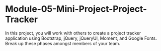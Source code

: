 # Module-05-Mini-Project-Project-Tracker
In this project, you will work with others to create a project tracker application using Bootstrap, jQuery, jQueryUI, Moment, and Google Fonts. Break up these phases amongst members of your team.
